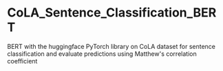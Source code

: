 # CoLA_Sentence_Classification_BERT
BERT with the huggingface PyTorch library on CoLA dataset for sentence classification and evaluate predictions using Matthew's correlation coefficient 
